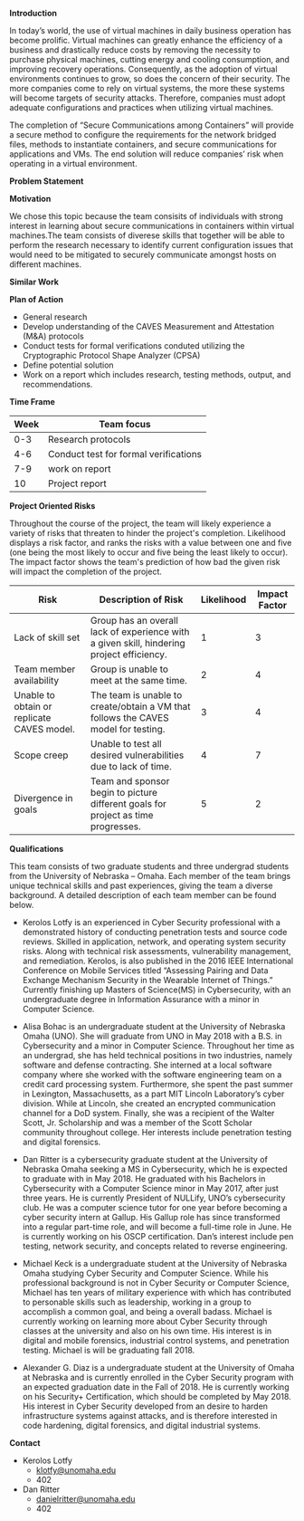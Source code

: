 **Introduction**

In today’s world, the use of virtual machines in daily business operation has become prolific.  Virtual machines can greatly enhance the efficiency of a business and drastically reduce costs by removing the necessity to purchase physical machines, cutting energy and cooling consumption, and improving recovery operations.  Consequently, as the adoption of virtual environments continues to grow, so does the concern of their security.  The more companies come to rely on virtual systems, the more these systems will become targets of security attacks.  Therefore, companies must adopt adequate configurations and practices when utilizing virtual machines.

The completion of “Secure Communications among Containers” will provide a secure method to configure the requirements for the network bridged files, methods to instantiate containers, and secure communications for applications and VMs.  The end solution will reduce companies’ risk when operating in a virtual environment.


**Problem Statement**

**Motivation**

We chose this topic because the team consisits of individuals with strong interest in learning about secure communications in containers within virtual machines.The team consists of diverese skills that together will be able to perform the research necessary to identify current configuration issues that would need to be mitigated to securely communicate amongst hosts on different machines.

**Similar Work**

**Plan of Action**

* General research 
* Develop understanding of the CAVES Measurement and Attestation (M&A) protocols
* Conduct tests for formal verifications conduted utilizing the Cryptographic Protocol Shape Analyzer (CPSA)
* Define potential solution
* Work on a report which includes research, testing methods, output, and recommendations.

**Time Frame**

| Week          | Team focus    |
| ------------- | ------------- |
| 0-3           | Research protocols|
| 4-6           | Conduct test for formal verifications|
| 7-9           | work on report |
| 10            | Project report  |

**Project Oriented Risks**

Throughout the course of the project, the team will likely experience a variety of risks that threaten to hinder the project's completion.  Likelihood displays a risk factor, and ranks the risks with a value between one and five (one being the most likely to occur and five being the least likely to occur).  The impact factor shows the team's prediction of how bad the given risk will impact the completion of the project.

| Risk       | Description of Risk | Likelihood | Impact Factor |
| ---------- | ------------------- | ---------- | ------------- |
| Lack of skill set | Group has an overall lack of experience with a given skill, hindering project efficiency.| 1 | 3 |
| Team member availability | Group is unable to meet at the same time. | 2 | 4 |
| Unable to obtain or replicate CAVES model. | The team is unable to create/obtain a VM that follows the CAVES model for testing. | 3 | 4|
| Scope creep | Unable to test all desired vulnerabilities due to lack of time. | 4 | 7 |
| Divergence in goals | Team and sponsor begin to picture different goals for project as time progresses. | 5 | 2 |

**Qualifications**

This team consists of two graduate students and three undergrad students from the University of Nebraska – Omaha.  Each member of the team brings unique technical skills and past experiences, giving the team a diverse background.  A detailed description of each team member can be found below.

* Kerolos Lotfy is an experienced in Cyber Security professional with a demonstrated history of conducting penetration tests and source code reviews. Skilled in application, network, and operating system security risks. Along with technical risk assessments, vulnerability management, and remediation. Kerolos, is also published in the 2016 IEEE International Conference on Mobile Services titled “Assessing Pairing and Data Exchange Mechanism Security in the Wearable Internet of Things.” Currently finishing up Masters of Science(MS) in Cybersecurity, with an undergraduate degree in Information Assurance with a minor in Computer Science. 

* Alisa Bohac is an undergraduate student at the University of Nebraska Omaha (UNO).  She will graduate from UNO in May 2018 with a B.S. in Cybersecurity and a minor in Computer Science.  Throughout her time as an undergrad, she has held technical positions in two industries, namely software and defense contracting.  She interned at a local software company where she worked with the software engineering team on a credit card processing system.  Furthermore, she spent the past summer in Lexington, Massachusetts, as a part MIT Lincoln Laboratory’s cyber division.  While at Lincoln, she created an encrypted communication channel for a DoD system.  Finally, she was a recipient of the Walter Scott, Jr. Scholarship and was a member of the Scott Scholar community throughout college.  Her interests include penetration testing and digital forensics. 

* Dan Ritter is a cybersecurity graduate student at the University of Nebraska Omaha seeking a MS in Cybersecurity, which he is expected to graduate with in May 2018. He graduated with his Bachelors in Cybersecurity with a Computer Science minor in May 2017, after just three years. He is currently President of NULLify, UNO’s cybersecurity club. He was a computer science tutor for one year before becoming a cyber security intern at Gallup. His Gallup role has since transformed into a regular part-time role, and will become a full-time role in June. He is currently working on his OSCP certification. Dan’s interest include pen testing, network security, and concepts related to reverse engineering. 

* Michael Keck is a undergraduate student at the University of Nebraska Omaha studying Cyber Security and Computer Science.  While his professional background is not in Cyber Security or Computer Science, Michael has ten years of military experience with which has contributed to personable skills such as leadership, working in a group to accomplish a common goal, and being a overall badass.  Michael is currently working on learning more about Cyber Security through classes at the university and also on his own time.  His interest is in digital and mobile forensics, industrial control systems, and penetration testing.  Michael is will be graduating fall 2018.
 
* Alexander G. Diaz is a undergraduate student at the University of Omaha at Nebraska and is currently enrolled in the Cyber Security program with an expected graduation date in the Fall of 2018. He is currently working on his Security+ Certification, which should be completed by May 2018. His interest in Cyber Security developed from an desire to harden infrastructure systems against attacks, and is therefore interested in code hardening, digital forensics, and digital industrial systems.

**Contact**

- Kerolos Lotfy
  - klotfy@unomaha.edu
  - 402
- Dan Ritter
  - danielritter@unomaha.edu
  - 402
